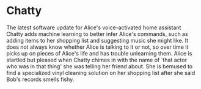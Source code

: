 # Chatty

The latest software update for Alice's voice-activated home assistant Chatty adds machine learning to better infer Alice's commands, such as adding items to her shopping list and suggesting music she might like. It does not always know whether Alice is talking to it or not, so over time it picks up on pieces of Alice's life and has trouble unlearning them. Alice is startled but pleased when Chatty chimes in with the name of `that actor who was in that thing' she was telling her friend about. She is bemused to find a specialized vinyl cleaning solution on her shopping list after she said Bob's records smells fishy.

